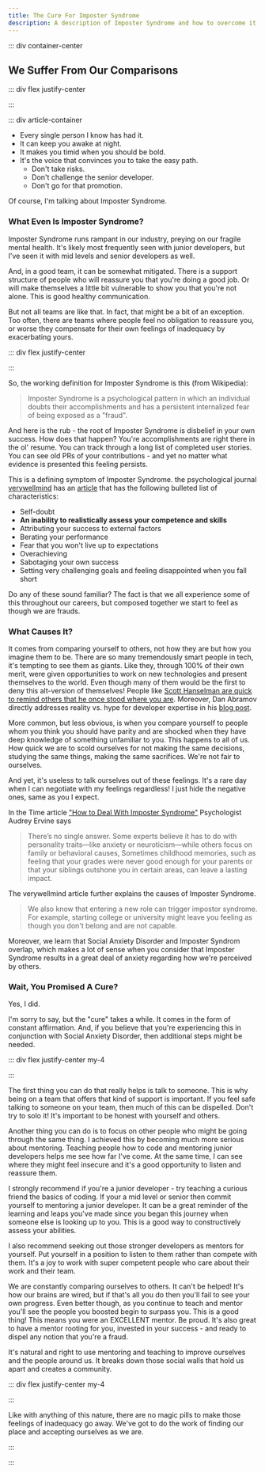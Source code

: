 ```yaml
---
title: The Cure For Imposter Syndrome
description: A description of Imposter Syndrome and how to overcome it.
---
```

<page-header title="The Cure For Imposter Syndrome"></page-header>

::: div container-center

## We Suffer From Our Comparisons

::: div flex justify-center

<picture-wrapper file-extension="jpg" file-name="heroes/the-four-sights" alt-text="Painting of monks praying and point as a man suffers and dies" attribution="The Four Sights, a depiction of the suffering witnessed by Buddha"></picture-wrapper>

:::

::: div article-container

* Every single person I know has had it. 
* It can keep you awake at night. 
* It makes you timid when you should be bold. 
* It's the voice that convinces you to take the easy path. 
    * Don't take risks. 
    * Don't challenge the senior developer.
    * Don't go for that promotion.            

Of course, I'm talking about Imposter Syndrome.

### What Even Is Imposter Syndrome?

Imposter Syndrome runs rampant in our industry, preying on our fragile mental health. It's likely most frequently seen with junior developers, but I've seen it with mid levels and senior developers as well.

And, in a good team, it can be somewhat mitigated. There is a support structure of people who will reassure you that you're doing a good job. Or will make themselves a little bit vulnerable to show you that you're not alone. This is good healthy communication.

But not all teams are like that. In fact, that might be a bit of an exception. Too often, there are teams where people feel no obligation to reassure you, or worse they compensate for their own feelings of inadequacy by exacerbating yours.

::: div flex justify-center

<picture-wrapper file-extension="jpg" file-name="kick-em-when-their-down" alt-text="Meme cartoon where three characters labeled as self doubt, social anxiety and feeling like a fraud bully a nameless fourth character. A fifth character labeled as Your Team offers a helping hand only to suplex the bullied character. Text at the bottom reads An Unsympathetic Team Can Make Things So Much Worse"></picture-wrapper>

:::

So, the working definition for Imposter Syndrome is this (from Wikipedia):

> Imposter Syndrome is a psychological pattern in which an individual doubts their accomplishments and has a persistent internalized fear of being exposed as a "fraud".

And here is the rub - the root of Imposter Syndrome is disbelief in your own success. How does that happen? You're accomplishments are right there in the ol' resume. You can track through a long list of completed user stories. You can see old PRs of your contributions - and yet no matter what evidence is presented this feeling persists.

This is a defining symptom of Imposter Syndrome. the psychological journal [verywellmind](https://www.verywellmind.com/) has an [article](https://www.verywellmind.com/imposter-syndrome-and-social-anxiety-disorder-4156469) that has the following bulleted list of characteristics:

* Self-doubt
* **An inability to realistically assess your competence and skills**
* Attributing your success to external factors
* Berating your performance
* Fear that you won't live up to expectations
* Overachieving
* Sabotaging your own success
* Setting very challenging goals and feeling disappointed when you fall short

Do any of these sound familiar? The fact is that we all experience some of this throughout our careers, but composed together we start to feel as though we are frauds. 

### What Causes It?

It comes from comparing yourself to others, not how they are but how you imagine them to be. There are so many tremendously smart people in tech, it's tempting to see them as giants. Like they, through 100% of their own merit, were given opportunities to work on new technologies and present themselves to the world. Even though many of them would be the first to deny this alt-version of themselves! People like [Scott Hanselman are quick to remind others that he once stood where you are](https://www.hanselman.com/blog/ImAPhonyAreYou.aspx). Moreover, Dan Abramov directly addresses reality vs. hype for developer expertise in his [blog post](https://overreacted.io/things-i-dont-know-as-of-2018/).

More common, but less obvious, is when you compare yourself to people whom you think you should have parity and are shocked when they have deep knowledge of something unfamiliar to you. This happens to all of us. How quick we are to scold ourselves for not making the same decisions, studying the same things, making the same sacrifices. We're not fair to ourselves.

And yet, it's useless to talk ourselves out of these feelings. It's a rare day when I can negotiate with my feelings regardless! I just hide the negative ones, same as you I expect. 

In the Time article ["How to Deal With Imposter Syndrome"](https://time.com/5312483/how-to-deal-with-impostor-syndrome/#:~:text=How%20to%20deal%20with%20impostor,more%20critically%20question%20those%20thoughts.) Psychologist Audrey Ervine says

> There’s no single answer. Some experts believe it has to do with personality traits—like anxiety or neuroticism—while others focus on family or behavioral causes, Sometimes childhood memories, such as feeling that your grades were never good enough for your parents or that your siblings outshone you in certain areas, can leave a lasting impact.

The verywellmind article further explains the causes of Imposter Syndrome.

>  We also know that entering a new role can trigger impostor syndrome. For example, starting college or university might leave you feeling as though you don't belong and are not capable.

Moreover, we learn that Social Anxiety Disorder and Imposter Syndrom overlap, which makes a lot of sense when you consider that Imposter Syndrome results in a great deal of anxiety regarding how we're perceived by others.

### Wait, You Promised A Cure?

Yes, I did.

I'm sorry to say, but the "cure" takes a while. It comes in the form of constant affirmation. And, if you believe that you're experiencing this in conjunction with Social Anxiety Disorder, then additional steps might be needed.

::: div flex justify-center my-4

<picture-wrapper file-name="alter-deal" alt-text="Darth Vader stating to Boba Fett 'I have altered the deal, pray I do not alter it further'"></picture-wrapper>

:::

The first thing you can do that really helps is talk to someone. This is why being on a team that offers that kind of support is important. If you feel safe talking to someone on your team, then much of this can be dispelled. Don't try to solo it! It's important to be honest with yourself and others.

Another thing you can do is to focus on other people who might be going through the same thing. I achieved this by becoming much more serious about mentoring. Teaching people how to code and mentoring junior developers helps me see how far I've come. At the same time, I can see where they might feel insecure and it's a good opportunity to listen and reassure them.

I strongly recommend if you're a junior developer - try teaching a curious friend the basics of coding. If your a mid level or senior then commit yourself to mentoring a junior developer. It can be a great reminder of the learning and leaps you've made since you began this journey when someone else is looking up to you. This is a good way to constructively assess your abilities.

I also recommend seeking out those stronger developers as mentors for yourself. Put yourself in a position to listen to them rather than compete with them. It's a joy to work with super competent people who care about their work and their team.

We are constantly comparing ourselves to others. It can't be helped! It's how our brains are wired, but if that's all you do then you'll fail to see your own progress. Even better though, as you continue to teach and mentor you'll see the people you boosted begin to surpass you. This is a good thing! This means you were an EXCELLENT mentor. Be proud. It's also great to have a mentor rooting for you, invested in your success - and ready to dispel any notion that you're a fraud.

It's natural and right to use mentoring and teaching to improve ourselves and the people around us. It breaks down those social walls that hold us apart and creates a community.

::: div flex justify-center my-4

<picture-wrapper file-extension="jpg" file-name="expanding-brain-meme" alt-text="Expanding brain meme, little brain is feeling inadequate in your job, larger brain is combating your own imposter syndrome, next largest brain is realizing you've been competent all along, enlightened brain is dismantling structural problems in your job that exist to make people feel incompetent"></picture-wrapper>

:::

Like with anything of this nature, there are no magic pills to make those feelings of inadequacy go away. We've got to do the work of finding our place and accepting ourselves as we are.    

:::

:::